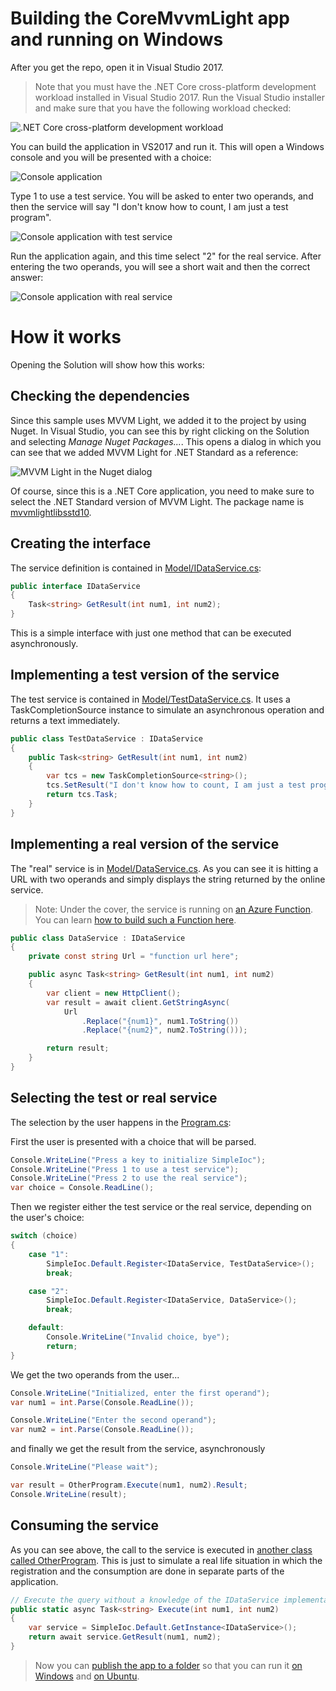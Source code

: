# Building the CoreMvvmLight app and running on Windows

After you get the repo, open it in Visual Studio 2017.

> Note that you must have the .NET Core cross-platform development workload installed in Visual Studio 2017. Run the Visual Studio installer and make sure that you have the following workload checked:

![.NET Core cross-platform development workload](./Img/2018-04-03_14-23-51.png)

You can build the application in VS2017 and run it. This will open a Windows console and you will be presented with a choice:

![Console application](./Img/2018-04-03_14-27-39.png)

Type 1 to use a test service. You will be asked to enter two operands, and then the service will say "I don't know how to count, I am just a test program".

![Console application with test service](./Img/2018-04-03_14-28-49.png)

Run the application again, and this time select "2" for the real service. After entering the two operands, you will see a short wait and then the correct answer:

![Console application with real service](./Img/2018-04-03_14-30-41.png)

# How it works

Opening the Solution will show how this works:

## Checking the dependencies

Since this sample uses MVVM Light, we added it to the project by using Nuget. In Visual Studio, you can see this by right clicking on the Solution and selecting *Manage Nuget Packages...*. This opens a dialog in which you can see that we added MVVM Light for .NET Standard as a reference:

![MVVM Light in the Nuget dialog](./Img/2018-04-03_17-17-14.png)

Of course, since this is a .NET Core application, you need to make sure to select the .NET Standard version of MVVM Light. The package name is [mvvmlightlibsstd10](https://www.nuget.org/packages/MvvmLightLibsStd10/).

## Creating the interface

The service definition is contained in [Model/IDataService.cs](https://github.com/lbugnion/sample-crossplatform-mvvmdotnetstandard/blob/master/CoreWithMvvmLight/CoreWithMvvmLight/Model/IDataService.cs):

```cs
public interface IDataService
{
    Task<string> GetResult(int num1, int num2);
}
```

This is a simple interface with just one method that can be executed asynchronously.

## Implementing a test version of the service

The test service is contained in [Model/TestDataService.cs](https://github.com/lbugnion/sample-crossplatform-mvvmdotnetstandard/blob/master/CoreWithMvvmLight/CoreWithMvvmLight/Model/TestDataService.cs). It uses a TaskCompletionSource instance to simulate an asynchronous operation and returns a text immediately.

```cs
public class TestDataService : IDataService
{
    public Task<string> GetResult(int num1, int num2)
    {
        var tcs = new TaskCompletionSource<string>();
        tcs.SetResult("I don't know how to count, I am just a test program");
        return tcs.Task;
    }
}
```

## Implementing a real version of the service

The "real" service is in [Model/DataService.cs](https://github.com/lbugnion/sample-crossplatform-mvvmdotnetstandard/blob/master/CoreWithMvvmLight/CoreWithMvvmLight/Model/DataService.cs). As you can see it is hitting a URL with two operands and simply displays the string returned by the online service.

> Note: Under the cover, the service is running on [an Azure Function](http://gslb.ch/a10a). You can learn [how to build such a Function here](http://gslb.ch/a84a).

```cs
public class DataService : IDataService
{
    private const string Url = "function url here";

    public async Task<string> GetResult(int num1, int num2)
    {
        var client = new HttpClient();
        var result = await client.GetStringAsync(
            Url
                .Replace("{num1}", num1.ToString())
                .Replace("{num2}", num2.ToString()));

        return result;
    }
}
```

## Selecting the test or real service

The selection by the user happens in the [Program.cs](https://github.com/lbugnion/sample-crossplatform-mvvmdotnetstandard/blob/master/CoreWithMvvmLight/CoreWithMvvmLight/Program.cs):

First the user is presented with a choice that will be parsed.

```cs
Console.WriteLine("Press a key to initialize SimpleIoc");
Console.WriteLine("Press 1 to use a test service");
Console.WriteLine("Press 2 to use the real service");
var choice = Console.ReadLine();
```

Then we register either the test service or the real service, depending on the user's choice:

```cs
switch (choice)
{
    case "1":
        SimpleIoc.Default.Register<IDataService, TestDataService>();
        break;

    case "2":
        SimpleIoc.Default.Register<IDataService, DataService>();
        break;

    default:
        Console.WriteLine("Invalid choice, bye");
        return;
}
```

We get the two operands from the user...

```cs
Console.WriteLine("Initialized, enter the first operand");
var num1 = int.Parse(Console.ReadLine());

Console.WriteLine("Enter the second operand");
var num2 = int.Parse(Console.ReadLine());
```

and finally we get the result from the service, asynchronously

```cs
Console.WriteLine("Please wait");

var result = OtherProgram.Execute(num1, num2).Result;
Console.WriteLine(result);
```

## Consuming the service

As you can see above, the call to the service is executed in [another class called OtherProgram](https://github.com/lbugnion/sample-crossplatform-mvvmdotnetstandard/blob/master/CoreWithMvvmLight/CoreWithMvvmLight/OtherProgram.cs). This is just to simulate a real life situation in which the registration and the consumption are done in separate parts of the application.

```cs
// Execute the query without a knowledge of the IDataService implementation
public static async Task<string> Execute(int num1, int num2)
{
    var service = SimpleIoc.Default.GetInstance<IDataService>();
    return await service.GetResult(num1, num2);
}
```

> Now you can [publish the app to a folder](./Publish.md) so that you can run it [on Windows](./RunningWindows.md) and [on Ubuntu](./RunningUbuntu.md).